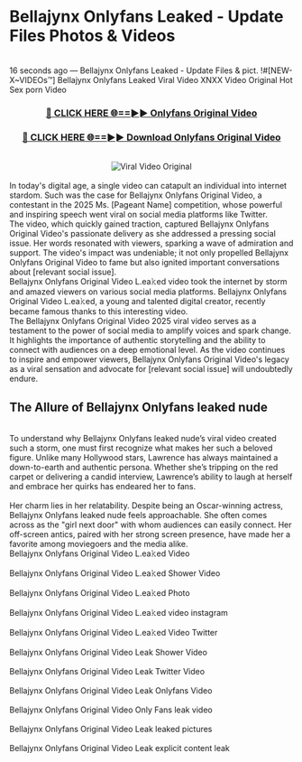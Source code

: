 # Bellajynx Onlyfans Leaked - Update Files Photos & Videos 
<br>
16 seconds ago — Bellajynx Onlyfans Leaked - Update Files & pict. !#[NEW-X~VIDEOs™] Bellajynx Onlyfans Leaked Viral Video XNXX Video Original Hot Sex porn Video
<br>
<div align="center">
<h3><a href="http://freeplayer.one?title=Bellajynx&ref=25OR" rel="nofollow">🔴 CLICK HERE 🌐==►► Onlyfans Original Video</a></h3>
<h3><a href="http://freeplayer.one?title=Bellajynx&ref=25OR" rel="nofollow">🔴 CLICK HERE 🌐==►► Download Onlyfans Original Video</a></h3>
<br>
<a href="http://freeplayer.one?title=Bellajynx&ref=25OR" rel="nofollow" data-target="animated-image.originalLink"><img src="https://i.ibb.co.com/xMMVF88/686577567.gif" alt="Viral Video Original" style="max-width: 100%; display: inline-block;" data-target="animated-image.originalImage"></a>
</div>
<br>
In today's digital age, a single video can catapult an individual into internet stardom. Such was the case for Bellajynx Onlyfans Original Video, a contestant in the 2025 Ms. [Pageant Name] competition, whose powerful and inspiring speech went viral on social media platforms like Twitter.
<br>
The video, which quickly gained traction, captured Bellajynx Onlyfans Original Video's passionate delivery as she addressed a pressing social issue. Her words resonated with viewers, sparking a wave of admiration and support. The video's impact was undeniable; it not only propelled Bellajynx Onlyfans Original Video to fame but also ignited important conversations about [relevant social issue].
<br>
Bellajynx Onlyfans Original Video L.ea𝚔ed video took the internet by storm and amazed viewers on various social media platforms. Bellajynx Onlyfans Original Video L.ea𝚔ed, a young and talented digital creator, recently became famous thanks to this interesting video.
<br>
The Bellajynx Onlyfans Original Video 2025 viral video serves as a testament to the power of social media to amplify voices and spark change. It highlights the importance of authentic storytelling and the ability to connect with audiences on a deep emotional level. As the video continues to inspire and empower viewers, Bellajynx Onlyfans Original Video's legacy as a viral sensation and advocate for [relevant social issue] will undoubtedly endure.
<br>
<h2>The Allure of Bellajynx Onlyfans leaked nude</h2>
<br>
To understand why Bellajynx Onlyfans leaked nude’s viral video created such a storm, one must first recognize what makes her such a beloved figure. Unlike many Hollywood stars, Lawrence has always maintained a down-to-earth and authentic persona. Whether she’s tripping on the red carpet or delivering a candid interview, Lawrence’s ability to laugh at herself and embrace her quirks has endeared her to fans.
<br><br>
Her charm lies in her relatability. Despite being an Oscar-winning actress, Bellajynx Onlyfans leaked nude feels approachable. She often comes across as the "girl next door" with whom audiences can easily connect. Her off-screen antics, paired with her strong screen presence, have made her a favorite among moviegoers and the media alike.
<br>
Bellajynx Onlyfans Original Video L.ea𝚔ed Video
<br><br>
Bellajynx Onlyfans Original Video L.ea𝚔ed Shower Video
<br><br>
Bellajynx Onlyfans Original Video L.ea𝚔ed Photo
<br><br>
Bellajynx Onlyfans Original Video L.ea𝚔ed video instagram
<br><br>
Bellajynx Onlyfans Original Video L.ea𝚔ed Video Twitter
<br><br>
Bellajynx Onlyfans Original Video Leak Shower Video
<br><br>
Bellajynx Onlyfans Original Video Leak Twitter Video
<br><br>
Bellajynx Onlyfans Original Video Leak Onlyfans Video
<br><br>
Bellajynx Onlyfans Original Video Only Fans leak video
<br><br>
Bellajynx Onlyfans Original Video Leak leaked pictures
<br><br>
Bellajynx Onlyfans Original Video Leak explicit content leak